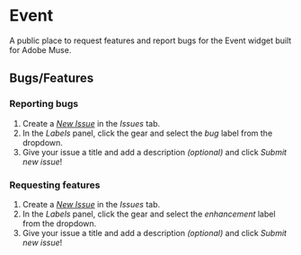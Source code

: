 # Event

A public place to request features and report bugs for the Event widget built for Adobe Muse.

## Bugs/Features

### Reporting bugs

1. Create a [*New Issue*](https://github.com/j26design/Event/issues/new?labels=bug) in the *Issues* tab.
2. In the *Labels* panel, click the gear and select the *bug* label from the dropdown.
3. Give your issue a title and add a description *(optional)* and click *Submit new issue*!

### Requesting features

1. Create a [*New Issue*](https://github.com/j26design/Event/issues/new?labels=enhancement) in the *Issues* tab.
2. In the *Labels* panel, click the gear and select the *enhancement* label from the dropdown.
3. Give your issue a title and add a description *(optional)* and click *Submit new issue*!
